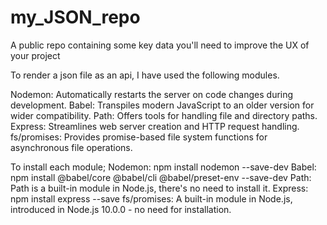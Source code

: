 # my_JSON_repo
A public repo containing some key data you'll need to improve the UX of your project

To render a json file as an api, I have used the following modules.

Nodemon: Automatically restarts the server on code changes during development.
Babel: Transpiles modern JavaScript to an older version for wider compatibility.
Path: Offers tools for handling file and directory paths.
Express: Streamlines web server creation and HTTP request handling.
fs/promises: Provides promise-based file system functions for asynchronous file operations.

To install each module;
Nodemon: npm install nodemon --save-dev
Babel: npm install @babel/core @babel/cli @babel/preset-env --save-dev
Path: Path is a built-in module in Node.js, there's no need to install it.
Express: npm install express --save
fs/promises: A built-in module in Node.js, introduced in Node.js 10.0.0 - no need for installation.
